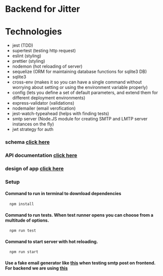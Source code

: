 # Backend for Jitter

# Technologies

- jest (TDD)
- supertest (testing http request)
- eslint (styling)
- prettier (styling)
- nodemon (hot reloading of server)
- sequelize (ORM for maintaining database functions for sqlite3 DB)
- sqlite3
- cross-env (makes it so you can have a single command without worrying about setting or using the environment variable properly)
- config (lets you define a set of default parameters, and extend them for different deployment environments)
- express-validator (validations)
- nodemailer (email verofication)
- jest-watch-typeahead (helps with finding tests)
- smtp server (Node.JS module for creating SMTP and LMTP server instances on the fly)
- jwt strategy for auth



### schema [click here](https://dbdiagram.io/d/5fb86c243a78976d7b7ccee3)
### API documentation [click here](https://www.getpostman.com/collections/ccd93ffb1551659286e4)
### design of app [click here](https://www.figma.com/file/AsccJfyFTEklKV9SlgZ0wZ/Jitter-Hi-Fi?node-id=0%3A1)





### Setup

#### Command to run in terminal to download dependencies
```console
  npm install 
```
#### Command to run tests. When test runner opens you can choose from a multitude of options. 
```console
  npm run test
```
#### Command to start server with hot reloading.  
```console
  npm run start
```
#### Use a fake email generator like [this](https://temp-mail.org/en/) when testing smtp post on frontend. For backend we are using [this](https://ethereal.email/)
